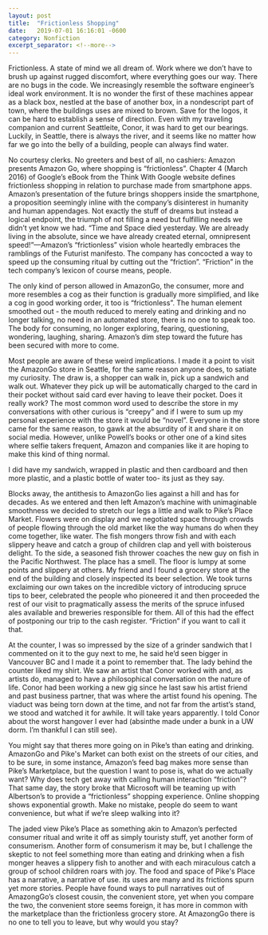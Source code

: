 ```yaml
---
layout: post
title:  "Frictionless Shopping"
date:   2019-07-01 16:16:01 -0600
category: Nonfiction
excerpt_separator: <!--more-->
---
```


Frictionless. A state of mind we all dream of. Work where we don’t have to brush up against rugged discomfort, where everything goes our way. There are no bugs in the code. We increasingly resemble the software engineer’s ideal work environment. It is no wonder the first of these machines appear as a black box, nestled at the base of another box, in a nondescript part of town, where the buildings uses are mixed to brown. <!--more--> Save for the logos, it can be hard to establish a sense of direction. Even with my traveling companion and current Seattleite, Conor, it was hard to get our bearings. Luckily, in Seattle, there is always the river, and it seems like no matter how far we go into the belly of a building, people can always find water.

No courtesy clerks. No greeters and best of all, no cashiers: Amazon presents Amazon Go, where shopping is “frictionless”. Chapter 4 (March 2016) of Google’s eBook from the Think With Google website defines frictionless shopping in relation to purchase made from smartphone apps. Amazon’s presentation of the future brings shoppers inside the smartphone, a proposition seemingly inline with the company’s disinterest in humanity and human appendages. Not exactly the stuff of dreams but instead a logical endpoint, the triumph of not filling a need but fulfilling needs we didn’t yet know we had. “Time and Space died yesterday. We are already living in the absolute, since we have already created eternal, omnipresent speed!”—Amazon’s “frictionless” vision whole heartedly embraces the ramblings of the Futurist manifesto. The company has concocted a way to speed up the consuming ritual by cutting out the “friction”. “Friction” in the tech company’s lexicon of course means, people.

The only kind of person allowed in AmazonGo, the consumer, more and more resembles a cog as their function is gradually more simplified, and like a cog in good working order, it too is “frictionless”. The human element smoothed out - the mouth reduced to merely eating and drinking and no longer talking, no need in an automated store, there is no one to speak too. The body for consuming, no longer exploring, fearing, questioning, wondering, laughing, sharing. Amazon’s dim step toward the future has been secured with more to come.

Most people are aware of these weird implications. I made it a point to visit the AmazonGo store in Seattle, for the same reason anyone does, to satiate my curiosity. The draw is, a shopper can walk in, pick up a sandwich and walk out. Whatever they pick up will be automatically charged to the card in their pocket without said card ever having to leave their pocket. Does it really work? The most common word used to describe the store in my conversations with other curious is “creepy” and if I were to sum up my personal experience with the store it would be “novel”. Everyone in the store came for the same reason, to gawk at the absurdity of it and share it on social media. However, unlike Powell’s books or other one of a kind sites where selfie takers frequent, Amazon and companies like it are hoping to make this kind of thing normal.

I did have my sandwich, wrapped in plastic and then cardboard and then more plastic, and a plastic bottle of water too- its just as they say.

Blocks away, the antithesis to AmazonGo lies against a hill and has for decades. As we entered and then left Amazon’s machine with unimaginable smoothness we decided to stretch our legs a little and walk to Pike’s Place Market. Flowers were on display and we negotiated space through crowds of people flowing through the old market like the way humans do when they come together, like water. The fish mongers throw fish and with each slippery heave and catch a group of children clap and yell with boisterous delight. To the side, a seasoned fish thrower coaches the new guy on fish in the Pacific Northwest. The place has a smell. The floor is lumpy at some points and slippery at others. My friend and I found a grocery store at the end of the building and closely inspected its beer selection. We took turns exclaiming our own takes on the incredible victory of introducing spruce tips to beer, celebrated the people who pioneered it and then proceeded the rest of our visit to pragmatically assess the merits of the spruce infused ales available and breweries responsible for them. All of this had the effect of postponing our trip to the cash register. “Friction” if you want to call it that.

At the counter, I was so impressed by the size of a grinder sandwich that I commented on it to the guy next to me, he said he’d seen bigger in Vancouver BC and I made it a point to remember that. The lady behind the counter liked my shirt. We saw an artist that Conor worked with and, as artists do, managed to have a philosophical conversation on the nature of life. Conor had been working a new gig since he last saw his artist friend and past business partner,  that was where the artist found his opening. The viaduct was being torn down at the time, and not far from the artist’s stand, we stood and watched it for awhile. It will take years apparently. I told Conor about the worst hangover I ever had (absinthe made under a bunk in a UW dorm. I’m thankful I can still see).

You might say that theres more going on in Pike’s than eating and drinking. AmazonGo and Pike's Market can both exist on the streets of our cities, and to be sure, in some instance, Amazon’s feed bag makes more sense than Pike’s Marketplace, but the question I want to pose is, what do we actually want? Why does tech get away with calling human interaction “friction”? That same day, the story broke that Microsoft will be teaming up with Albertson’s to provide a “frictionless” shopping experience. Online shopping shows exponential growth. Make no mistake, people do seem to want convenience, but what if we’re sleep walking into it?

The jaded view Pike’s Place as something akin to Amazon’s perfected consumer ritual and write it off as simply touristy stuff, yet another form of consumerism. Another form of consumerism it may be, but I challenge the skeptic to not feel something more than eating and drinking when a fish monger heaves a slippery fish to another and with each miraculous catch a group of school children roars with joy.  The food and space of Pike's Place has a narrative, a narrative of use. its uses are many and its frictions spurn yet more stories. People have found ways to pull narratives out of AmazongGo’s closest cousin, the convenient store, yet when you compare the two, the convenient store seems foreign, it has more in common with the marketplace than the frictionless grocery store. At AmazongGo there is no one to tell you to leave, but why would you stay?
